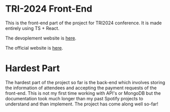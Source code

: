 # TRI-2024 Front-End

This is the front-end part of the project for TRI2024 conference. It is made entirely using TS + React.

The devoplement website is [here](https://nimble-gumdrop-674a84.netlify.app/).

The official website is [here](https://www.tri2024.com/).

# Hardest Part

The hardest part of the project so far is the back-end which involves storing the information of attendees and accepting the payment requests of the front-end. This is not my first time working with API's or MongoDB but the documentation took much longer than my past Spotify projects to understand and than implement. The project has come along well so-far!

